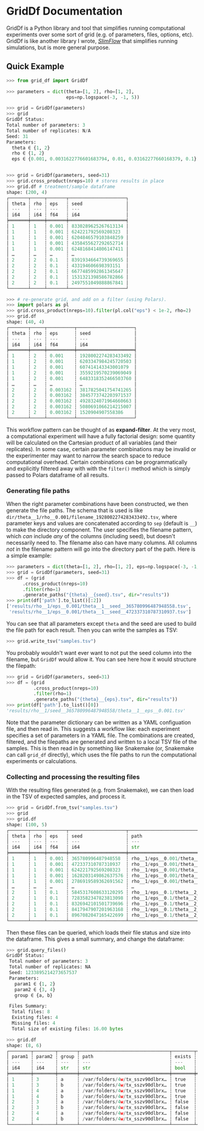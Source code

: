 # GridDf Documentation

GridDf is a Python library and tool that simplifies running computational
experiments over some sort of grid (e.g. of parameters, files, options, etc).
GridDf is like another library I wrote,
*[SlimFlow](https://github.com/vsbuffalo/slimflow/)* that simplifies running
simulations, but is more general purpose.

## Quick Example

```python
>>> from grid_df import GridDf

>>> parameters = dict(theta=[1, 2], rho=[1, 2],
                      eps=np.logspace(-3, -1, 5))

>>> grid = GridDf(parameters)
>>> grid
GridDf Status:
Total number of parameters: 3
Total number of replicates: N/A
Seed: 31
Parameters:
  theta ∈ {1, 2}
  rho ∈ {1, 2}
  eps ∈ {0.001, 0.0031622776601683794, 0.01, 0.03162277660168379, 0.1}


>>> grid = GridDf(parameters, seed=31)
>>> grid.cross_product(nreps=10) # stores results in place
>>> grid.df # treatment/sample dataframe
shape: (200, 4)
┌───────┬─────┬───────┬─────────────────────┐
│ theta ┆ rho ┆ eps   ┆ seed                │
│ ---   ┆ --- ┆ ---   ┆ ---                 │
│ i64   ┆ i64 ┆ f64   ┆ i64                 │
╞═══════╪═════╪═══════╪═════════════════════╡
│ 1     ┆ 1   ┆ 0.001 ┆ 8330289625267613134 │
│ 1     ┆ 1   ┆ 0.001 ┆ 624221792569208323  │
│ 1     ┆ 1   ┆ 0.001 ┆ 6204846579103848259 │
│ 1     ┆ 1   ┆ 0.001 ┆ 4358455627292652714 │
│ 1     ┆ 1   ┆ 0.001 ┆ 6248168414806147411 │
│ …     ┆ …   ┆ …     ┆ …                   │
│ 2     ┆ 2   ┆ 0.1   ┆ 8391934664739369655 │
│ 2     ┆ 2   ┆ 0.1   ┆ 433194606698393151  │
│ 2     ┆ 2   ┆ 0.1   ┆ 6677485992861345647 │
│ 2     ┆ 2   ┆ 0.1   ┆ 1531321398586782866 │
│ 2     ┆ 2   ┆ 0.1   ┆ 2497551049888867841 │
└───────┴─────┴───────┴─────────────────────┘

>>> # re-generate grid, and add on a filter (using Polars).
>>> import polars as pl
>>> grid.cross_product(nreps=10).filter(pl.col("eps") < 1e-2, rho=2)
>>> grid.df
shape: (40, 4)
┌───────┬─────┬──────────┬─────────────────────┐
│ theta ┆ rho ┆ eps      ┆ seed                │
│ ---   ┆ --- ┆ ---      ┆ ---                 │
│ i64   ┆ i64 ┆ f64      ┆ i64                 │
╞═══════╪═════╪══════════╪═════════════════════╡
│ 1     ┆ 2   ┆ 0.001    ┆ 1928002274283433492 │
│ 1     ┆ 2   ┆ 0.001    ┆ 6203347984245720503 │
│ 1     ┆ 2   ┆ 0.001    ┆ 607414143343001079  │
│ 1     ┆ 2   ┆ 0.001    ┆ 3559219570239069049 │
│ 1     ┆ 2   ┆ 0.001    ┆ 6483318352466503760 │
│ …     ┆ …   ┆ …        ┆ …                   │
│ 2     ┆ 2   ┆ 0.003162 ┆ 3817825041754741265 │
│ 2     ┆ 2   ┆ 0.003162 ┆ 3845773742203971537 │
│ 2     ┆ 2   ┆ 0.003162 ┆ 4928324071964660663 │
│ 2     ┆ 2   ┆ 0.003162 ┆ 5080691066214215007 │
│ 2     ┆ 2   ┆ 0.003162 ┆ 1520904907558386    │
└───────┴─────┴──────────┴─────────────────────┘

```

This workflow pattern can be thought of as **expand-filter**. At the very most,
a computational experiment will have a fully factorial design: some quantity
will be calculated on the Cartesian product of all variables (and their
replicates). In some case, certain parameter combinations may be invalid or the
experimenter may want to narrow the search space to reduce computational
overhead. Certain combinations can be programmatically and explicitly filtered
away with with the `filter()` method which is simply passed to Polars dataframe
of all results.

### Generating file paths

When the right parameter combinations have been constructed, we then generate
the file paths. The schema that is used is like
`dir/theta__1/rho__0.001/filename_1928002274283433492.tsv`, where parameter
keys and values are concatenated according to `sep` (default is `__`) to make the 
directory component. The user specifies the filename pattern, which *can* include
*any* of the columns (including seed), but doesn't necessarily need to. The filename
also can have many columns. All columns *not* in the filename pattern will go into 
the directory part of the path. Here is a simple example:

```python
>>> parameters = dict(theta=[1, 2], rho=[1, 2], eps=np.logspace(-3, -1, 5))
>>> grid = GridDf(parameters, seed=31)
>>> df = (grid
      .cross_product(nreps=10)
      .filter(rho=1)
      .generate_paths("{theta}__{seed}.tsv", dir="results"))
>>> print(df['path'].to_list()[:2])
['results/rho__1/eps__0.001/theta__1__seed__365780996487948558.tsv', 
 'results/rho__1/eps__0.001/theta__1__seed__472337310787310937.tsv']
```

You can see that all parameters except `theta` and the seed are used to build
the file path for each result. Then you can write the samples as TSV:

```python
>>> grid.write_tsv("samples.tsv")
```

You probably wouldn't want ever want to not put the seed column into the
filename, but `GridDf` would allow it. You can see here how it would 
structure the filepath:


```python
>>> grid = GridDf(parameters, seed=31)
>>> df = (grid
          .cross_product(nreps=10)
          .filter(rho=1)
          .generate_paths("{theta}__{eps}.tsv", dir="results"))
>>> print(df['path'].to_list()[0])
'results/rho__1/seed__365780996487948558/theta__1__eps__0.001.tsv'
```

Note that the parameter dictionary can be written as a YAML configuation file,
and then read in. This suggests a workflow like: each experiment specifies a
set of parameters in a YAML file. The combinations are created, filtered, and
the filepaths are generated and written to a local TSV file of the samples.
This is then read in by something like Snakemake (or, Snakemake can call
`grid_df` directly), which uses the file paths to run the computational
experiments or calculations.

### Collecting and processing the resulting files

With the resulting files generated (e.g. from Snakemake), we can then load
in the TSV of expected samples, and process it.

```python
>>> grid = GridDf.from_tsv("samples.tsv")
>>> grid
>>> grid.df
shape: (100, 5)
┌───────┬─────┬───────┬─────────────────────┬─────────────────────────────────┐
│ theta ┆ rho ┆ eps   ┆ seed                ┆ path                            │
│ ---   ┆ --- ┆ ---   ┆ ---                 ┆ ---                             │
│ i64   ┆ i64 ┆ f64   ┆ i64                 ┆ str                             │
╞═══════╪═════╪═══════╪═════════════════════╪═════════════════════════════════╡
│ 1     ┆ 1   ┆ 0.001 ┆ 365780996487948558  ┆ rho__1/eps__0.001/theta__1__se… │
│ 1     ┆ 1   ┆ 0.001 ┆ 472337310787310937  ┆ rho__1/eps__0.001/theta__1__se… │
│ 1     ┆ 1   ┆ 0.001 ┆ 624221792569208323  ┆ rho__1/eps__0.001/theta__1__se… │
│ 1     ┆ 1   ┆ 0.001 ┆ 1628203149862637576 ┆ rho__1/eps__0.001/theta__1__se… │
│ 1     ┆ 1   ┆ 0.001 ┆ 2786919589362691562 ┆ rho__1/eps__0.001/theta__1__se… │
│ …     ┆ …   ┆ …     ┆ …                   ┆ …                               │
│ 2     ┆ 1   ┆ 0.1   ┆ 5845317608633120295 ┆ rho__1/eps__0.1/theta__2__seed… │
│ 2     ┆ 1   ┆ 0.1   ┆ 7283582347823813098 ┆ rho__1/eps__0.1/theta__2__seed… │
│ 2     ┆ 1   ┆ 0.1   ┆ 8326942101501739696 ┆ rho__1/eps__0.1/theta__2__seed… │
│ 2     ┆ 1   ┆ 0.1   ┆ 8417947907201963168 ┆ rho__1/eps__0.1/theta__2__seed… │
│ 2     ┆ 1   ┆ 0.1   ┆ 8967082047165422699 ┆ rho__1/eps__0.1/theta__2__seed… │
└───────┴─────┴───────┴─────────────────────┴─────────────────────────────────┘
```

Then these files can be queried, which loads their file status and size into
the dataframe. This gives a small summary, and change the dataframe:

```python
>>> grid.query_files()
GridDf Status:
 Total number of parameters: 3
 Total number of replicates: NA
 Seed: 1233895214273657537
 Parameters:
   param1 ∈ {1, 2}
   param2 ∈ {3, 4}
   group ∈ {a, b}

 Files Summary:
  Total files: 8
  Existing files: 4
  Missing files: 4
  Total size of existing files: 16.00 bytes

>>> grid.df
shape: (8, 6)
┌────────┬────────┬───────┬─────────────────────────────────┬────────┬──────┐
│ param1 ┆ param2 ┆ group ┆ path                            ┆ exists ┆ size │
│ ---    ┆ ---    ┆ ---   ┆ ---                             ┆ ---    ┆ ---  │
│ i64    ┆ i64    ┆ str   ┆ str                             ┆ bool   ┆ i64  │
╞════════╪════════╪═══════╪═════════════════════════════════╪════════╪══════╡
│ 1      ┆ 3      ┆ a     ┆ /var/folders/4w/tx_sszv90dlbrx… ┆ true   ┆ 4    │
│ 1      ┆ 3      ┆ b     ┆ /var/folders/4w/tx_sszv90dlbrx… ┆ true   ┆ 4    │
│ 1      ┆ 4      ┆ a     ┆ /var/folders/4w/tx_sszv90dlbrx… ┆ true   ┆ 4    │
│ 1      ┆ 4      ┆ b     ┆ /var/folders/4w/tx_sszv90dlbrx… ┆ true   ┆ 4    │
│ 2      ┆ 3      ┆ a     ┆ /var/folders/4w/tx_sszv90dlbrx… ┆ false  ┆ null │
│ 2      ┆ 3      ┆ b     ┆ /var/folders/4w/tx_sszv90dlbrx… ┆ false  ┆ null │
│ 2      ┆ 4      ┆ a     ┆ /var/folders/4w/tx_sszv90dlbrx… ┆ false  ┆ null │
│ 2      ┆ 4      ┆ b     ┆ /var/folders/4w/tx_sszv90dlbrx… ┆ false  ┆ null │
└────────┴────────┴───────┴─────────────────────────────────┴────────┴──────┘
```

